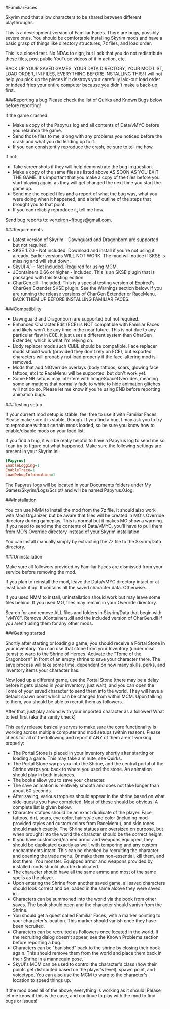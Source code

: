#FamiliarFaces

Skyrim mod that allow characters to be shared between different playthroughs.

This is a development version of Familiar Faces. There are bugs, possibly severe ones. You should be comfortable 
installing Skyrim mods and have a basic grasp of things like directory structures, 7z files, and load order.

This is a closed test. No NDAs to sign, but I ask that you do not redistribute these files, post public YouTube videos of 
it in action, etc.

BACK UP YOUR SAVED GAMES, YOUR DATA DIRECTORY, YOUR MOD LIST, LOAD ORDER, INI FILES, EVERYTHING BEFORE INSTALLING THIS! 
I will not help you pick up the pieces if it destroys your carefully laid-out load order or indeed fries your entire computer because you didn't make a back-up first.

###Reporting a bug
Please check the list of Quirks and Known Bugs below before reporting!

If the game crashed:

*   Make a copy of the Papyrus log and all contents of Data/vMYC before you relaunch the game.
*   Send those files to me, along with any problems you noticed before the crash and what you did leading up to it.
*   If you can consistently reproduce the crash, be sure to tell me how.

If not:

*   Take screenshots if they will help demonstrate the bug in question.
*   Make a copy of the same files as listed above AS SOON AS YOU EXIT THE GAME. It's important that you make a copy of 
     the files before you start playing again, as they will get changed the next time you start the game up.
*   Send me the copied files and a report of what the bug was, what you were doing when it happened, and a brief outline 
     of the steps that brought you to that point.
*   If you can reliably reproduce it, tell me how.

Send bug reports to: verteiron+ffbugs@gmail.com.

###Requirements

*   Latest version of Skyrim - Dawnguard and Dragonborn are supported but not required.
*   SKSE 1.7.0 - Not included. Download and install if you're not using it already. Earlier versions WILL NOT WORK. The mod will notice if SKSE is missing and will shut down.
*   SkyUI 4.1 - Not included. Required for using MCM.
*   JContainers 0.66 or higher - Included. This is an SKSE plugin that is packaged with this testing edition.
*   CharGen.dll - Included. This is a special testing version of Expired's CharGen Extender SKSE plugin. See the Warnings section below. If you are running the release versions of CharGen Extender or RaceMenu, BACK THEM UP BEFORE INSTALLING FAMILIAR FACES.

###Compatibility

*   Dawnguard and Dragonborn are supported but not required.
*   Enhanced Character Edit (ECE) is NOT compatible with Familiar Faces and likely won't be any time in the near future. This is not due to any particular flaw in ECE, it just uses a different system than CharGen Extender, which is what I'm relying on.
*   Body replacer mods such CBBE should be compatible. Face replacer mods should work (provided they don't rely on ECE), but exported characters will probably not load properly if the face-altering mod is removed.
*   Mods that add NIOverride overlays (body tattoos, scars, glowing face tattoos, etc) to RaceMenu will be supported, but don't work yet.
*   Some ENB setups may interfere with ImageSpaceOverrides, meaning some animations that normally fade to white to hide animation glitches will not do so. Please let me know if you're using ENB before reporting animation bugs.

###Testing setup

If your current mod setup is stable, feel free to use it with Familiar Faces. Please make sure it is stable, though. If you find a bug, I may ask you to try to reproduce without certain mods loaded, so be sure you know how to enable/disable mods on your load list.

If you find a bug, it will be really helpful to have a Papyrus log to send me so I can try to figure out what happened. Make sure the following settings are present in your Skyrim.ini:

```ini
[Papyrus] 
EnableLogging=1 
EnableTrace=1 
LoadDebugInformation=1
```

The Papyrus logs will be located in your Documents folders under My Games/Skyrim/Logs/Script/ and will be named Papyrus.0.log.

###Installation

You can use NMM to install the mod from the 7z file. It should also work with Mod Organizer, but be aware that files will be created in MO's Override directory during gameplay. This is normal but it makes MO show a warning. If you need to send me the contents of Data/vMYC, you'll have to pull them from MO's Override directory instead of your Skyrim installation.

You can install manually simply by extracting the 7z file to the Skyrim/Data directory.

###Uninstallation

Make sure all followers provided by Familiar Faces are dismissed from your service before removing the mod.

If you plan to reinstall the mod, leave the Data/vMYC directory intact or at least back it up. It contains all the saved character data. Otherwise...

If you used NMM to install, uninstallation should work but may leave some files behind. If you used MO, files may remain in your Override directory.

Search for and remove ALL files and folders in Skyrim/Data that begin with "vMYC". Remove JContainers.dll and the included version of CharGen.dll if you aren't using them for any other mods.

###Getting started

Shortly after starting or loading a game, you should receive a Portal Stone in your inventory. You can use that stone from your Inventory (under misc items) to warp to the Shrine of Heroes. Activate the "Tome of the Dragonborn" in front of an empty shrine to save your character there. The save process will take some time, dependent on how many skills, perks, and inventory items your character has.

Now load up a different game, use the Portal Stone (there may be a delay before it gets placed in your inventory, just wait), and you can open the Tome of your saved character to send them into the world. They will have a default spawn point which can be changed from within MCM. Upon talking to them, you should be able to recruit them as followers.

After that, just play around with your imported character as a follower!
What to test first (aka the sanity check)

This early release basically serves to make sure the core functionality is working across multiple computer and mod setups (within reason). Please check for all of the following and report if ANY of them aren't working properly:

*   The Portal Stone is placed in your inventory shortly after starting or loading a game. This may take a minute, see Quirks.
*   The Portal Stone warps you into the Shrine, and the central portal of the Shrine warps you back to where you used the stone. An animation should play in both instances.
*   The books allow you to save your character.
*   The save animation is relatively smooth and does not take longer than about 60 seconds.
*   After saving, various trophies should appear in the shrine based on what side-quests you have completed. Most of these should be obvious. A complete list is given below.
*   Character statues should be an exact duplicate of the player. Face tattoos, dirt, scars, eye color, hair style and color (including mod-provided styles and custom colors from RaceMenu), and skin tones should match exactly. The Shrine statues are oversized on purpose, but when brought into the world the character should be the correct height.
*   If you have customized/named armor and weapons equipped, they should be duplicated exactly as well, with tempering and any custom enchantments intact. This can be checked by recruiting the character and opening the trade menu. Or make them non-essential, kill them, and loot them. You monster. Equipped armor and weapons provided by installed mods should also be duplicated.
*   The character should have all the same ammo and most of the same spells as the player.
*   Upon entering the Shrine from another saved game, all saved characters should look correct and be loaded in the same alcove they were saved in.
*   Characters can be summoned into the world via the book from other saves. The book should open and the character should vanish from the Shrine.
*   You should get a quest called Familiar Faces, with a marker pointing to your character's location. This marker should vanish once they have been recruited.
*   Characters can be recruited as Followers once located in the world. If the recruiting dialog doesn't appear, see the Known Problems section before reporting a bug.
*   Characters can be "banished" back to the shrine by closing their book again. This should remove them from the world and place them back in their Shrine in a mannequin pose.
*   SkyUI's MCM can be used to control the character's class (how their points get distributed based on the player's level), spawn point, and voicetype. You can also use the MCM to warp to the character's location to speed things up.

If the mod does all of the above, everything is working as it should! Please let me know if this is the case, and continue to play with the mod to find bugs or issues!
